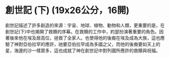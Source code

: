 # 創世記 (下) (19x26公分，16開)

創世記描述了許多創造的來源：宇宙、地球、植物、動物和人類，更重要的是，在創世記(下)中也揭開了救贖的序幕。在救贖的工作中，約瑟扮演著重要的角色。因著後來他在埃及居高位，拯救了全家人。也使得他的後裔在埃及成為大族，這也應驗了神對亞伯拉罕的應許，祂要亞伯拉罕成為多國之父，而他的後裔要如天上的星，海邊的沙一樣眾多，這也成就了神在創世記中對列國所應許的救贖與祝福。 
 
